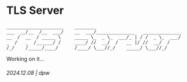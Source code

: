 # TLS Server

```
_____________________    ________
___  __/__  /__  ___/    __  ___/______________   ______________
__  /  __  / _____ \     _____ \_  _ \_  ___/_ | / /  _ \_  ___/
_  /   _  /______/ /     ____/ //  __/  /   __ |/ //  __/  /
/_/    /_____/____/      /____/ \___//_/    _____/ \___//_/
```

Working on it...

###### 2024.12.08 | dpw
